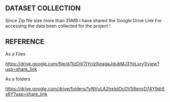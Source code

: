 ****DATASET COLLECTION****
----------------------------
Since Zip file size more than 25MB I have shared the Google Drive Link For accessing the data been collected for the project !

****REFERENCE****
------------------------
As a Files

https://drive.google.com/file/d/1jzDjV7jYcIzlIieagaJdubMJ3YeLsry1/view?usp=share_link

As a folders

https://drive.google.com/drive/folders/1yNVuLA2hxIstOcDV58enyD74Y9drEs6Y?usp=share_link
